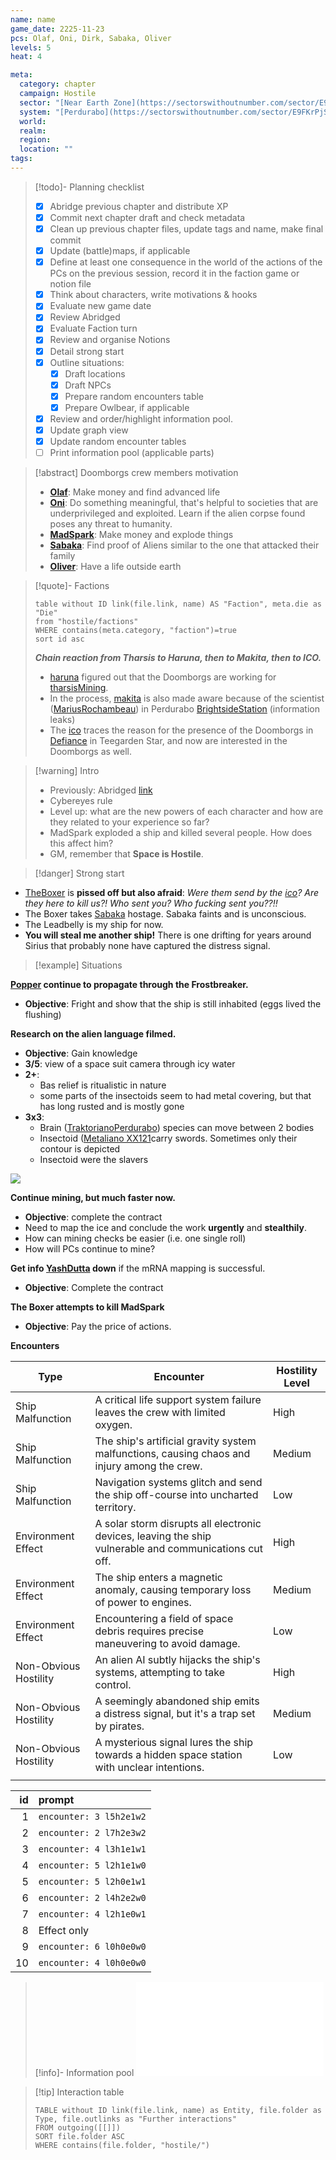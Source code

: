 ```yaml
---
name: name
game_date: 2225-11-23
pcs: Olaf, Oni, Dirk, Sabaka, Oliver
levels: 5
heat: 4

meta:
  category: chapter
  campaign: Hostile
  sector: "[Near Earth Zone](https://sectorswithoutnumber.com/sector/E9FKrPjS8tsRmoryYMpe)"
  system: "[Perdurabo](https://sectorswithoutnumber.com/sector/E9FKrPjS8tsRmoryYMpe/system/PWrHAjd6P64k61Ga1PfQ)"
  world: 
  realm: 
  region: 
  location: ""
tags: 
---
```


> [!todo]- Planning checklist
> - [x] Abridge previous chapter and distribute XP
> - [x] Commit next chapter draft and check metadata
> - [x] Clean up previous chapter files, update tags and name, make final commit
> - [x] Update (battle)maps, if applicable
> - [x] Define at least one consequence in the world of the actions of the PCs on the previous session, record it in the faction game or notion file
> - [x] Think about characters, write motivations & hooks
> - [x] Evaluate new game date
> - [x] Review Abridged
> - [x] Evaluate Faction turn
> - [x] Review and organise Notions
> - [x] Detail strong start
> - [x] Outline situations:
> 	- [x] Draft locations 
> 	- [x] Draft NPCs
> 	- [x] Prepare random encounters table
> 	- [x] Prepare Owlbear, if applicable
> - [x] Review and order/highlight information pool.
> - [x] Update graph view
> - [x] Update random encounter tables
> - [ ] Print information pool (applicable parts)

> [!abstract] Doomborgs crew members motivation
> - [**Olaf**](../pcs/Olaf.md): Make money and find advanced life
> - [**Oni**](../pcs/Oni.md): Do something meaningful, that's helpful to societies that are underprivileged and exploited. Learn if the alien corpse found poses any threat to humanity.
> - [**MadSpark**](../pcs/MadSpark.md): Make money and explode things
> - [**Sabaka**](../pcs/Sabaka.md): Find proof of Aliens similar to the one that attacked their family
> - [**Oliver**](../pcs/Oliver.md): Have a life outside earth

> [!quote]- Factions 
> ```dataview
> table without ID link(file.link, name) AS "Faction", meta.die as "Die"
> from "hostile/factions"
> WHERE contains(meta.category, "faction")=true
> sort id asc
> ```
> 
> ***Chain reaction from Tharsis to Haruna, then to Makita, then to ICO.***
> - [haruna](../factions/haruna.md) figured out that the Doomborgs are working for [tharsisMining](../factions/tharsisMining.md).
> - In the process, [makita](../factions/makita.md) is also made aware because of the scientist ([MariusRochambeau](../npcs/MariusRochambeau.md)) in Perdurabo [BrightsideStation](../locations/BrightsideStation.md) (information leaks)
> - The [ico](../factions/ico.md) traces the reason for the presence of the Doomborgs in [Defiance](../locations/Defiance.md) in Teegarden Star, and now are interested in the Doomborgs as well.

> [!warning] Intro
> - Previously: Abridged [link](https://github.com/efsalvarenga/terraCampaigns_published/blob/main/hostile/abridged.md#chapter-02-the-cold-tomb)
> - Cybereyes rule
> - Level up: what are the new powers of each character and how are they related to your experience so far?
> - MadSpark exploded a ship and killed several people. How does this affect him?
> - GM, remember that **Space is Hostile**.

> [!danger] Strong start

- [TheBoxer](../npcs/TheBoxer.md) is **pissed off but also afraid**: *Were them send by the [ico](../factions/ico.md)? Are they here to kill us?! Who sent you? Who fucking sent you??!!*
- The Boxer takes [Sabaka](../pcs/Sabaka.md) hostage. Sabaka faints and is unconscious.
- The Leadbelly is my ship for now.
- **You will steal me another ship!** There is one drifting for years around Sirius that probably none have captured the distress signal.

> [!example] Situations 

**[Popper](../../_gm/statblocks/Popper.md) continue to propagate through the Frostbreaker.**
- **Objective**: Fright and show that the ship is still inhabited (eggs lived the flushing)

**Research on the alien language filmed.**
- **Objective**: Gain knowledge
- **3/5**: view of a space suit camera through icy water
- **2+**:
	- Bas relief is ritualistic in nature
	- some parts of the insectoids seem to had metal covering, but that has long rusted and is mostly gone
- **3x3**:
	- Brain ([TraktorianoPerdurabo](../../_gm/statblocks/TraktorianoPerdurabo.md)) species can move between 2 bodies
	- Insectoid ([Metaliano XX121](../../_gm/statblocks/Metaliano%20XX121.md)carry swords. Sometimes only their contour is depicted
	- Insectoid were the slavers

![](https://i.imgur.com/8Q6BYmV.png)


**Continue mining, but much faster now.**
- **Objective**: complete the contract 
- Need to map the ice and conclude the work **urgently** and **stealthily**.
- How can mining checks be easier (i.e. one single roll)
- How will PCs continue to mine?

**Get info [YashDutta](../npcs/YashDutta.md) down** if the mRNA mapping is successful.
- **Objective**: Complete the contract

**The Boxer attempts to kill MadSpark** 
- **Objective**: Pay the price of actions.

**Encounters**

| Type                  | Encounter                                                                                              | Hostility Level |
| --------------------- | ------------------------------------------------------------------------------------------------------ | --------------- |
| Ship Malfunction      | A critical life support system failure leaves the crew with limited oxygen.                            | High            |
| Ship Malfunction      | The ship's artificial gravity system malfunctions, causing chaos and injury among the crew.            | Medium          |
| Ship Malfunction      | Navigation systems glitch and send the ship off-course into uncharted territory.                       | Low             |
| Environment Effect    | A solar storm disrupts all electronic devices, leaving the ship vulnerable and communications cut off. | High            |
| Environment Effect    | The ship enters a magnetic anomaly, causing temporary loss of power to engines.                        | Medium          |
| Environment Effect    | Encountering a field of space debris requires precise maneuvering to avoid damage.                     | Low             |
| Non-Obvious Hostility | An alien AI subtly hijacks the ship's systems, attempting to take control.                             | High            |
| Non-Obvious Hostility | A seemingly abandoned ship emits a distress signal, but it's a trap set by pirates.                    | Medium          |
| Non-Obvious Hostility | A mysterious signal lures the ship towards a hidden space station with unclear intentions.             | Low             |
|                       |                                                                                                        |                 |


| id|prompt                  |
|--:|:-----------------------|
|  1|`encounter: 3 l5h2e1w2` |
|  2|`encounter: 2 l7h2e3w2` |
|  3|`encounter: 4 l3h1e1w1` |
|  4|`encounter: 5 l2h1e1w0` |
|  5|`encounter: 5 l2h0e1w1` |
|  6|`encounter: 2 l4h2e2w0` |
|  7|`encounter: 4 l2h1e0w1` |
|  8|Effect only             |
|  9|`encounter: 6 l0h0e0w0` |
| 10|`encounter: 4 l0h0e0w0` |

> [!info]- Information pool
> ![_informationPool](../_informationPool.md)

> [!tip] Interaction table 
> 
> ```dataview
> TABLE without ID link(file.link, name) as Entity, file.folder as Type, file.outlinks as "Further interactions"
> FROM outgoing([[]]) 
> SORT file.folder ASC
> WHERE contains(file.folder, "hostile/")
> ```

